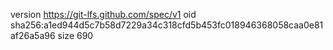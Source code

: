 version https://git-lfs.github.com/spec/v1
oid sha256:a1ed944d5c7b58d7229a34c318cfd5b453fc018946368058caa0e81af26a5a96
size 690

